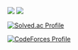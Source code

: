 [![](https://run.kaist.ac.kr/badges/codeforces/man_of_learning.svg)](https://codeforces.com/profile/man_of_learning)
[![](https://run.kaist.ac.kr/badges/atcoder/man_of_learning.svg)](https://atcoder.jp/users/man_of_learning)

[![Solved.ac Profile](http://mazassumnida.wtf/api/v2/generate_badge?boj=man_of_learning)](https://solved.ac/man_of_learning)

[![CodeForces Profile](http://cf.leed.at?id=man_of_learning)](https://codeforces.com/profile/man_of_learning)
